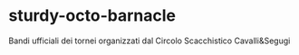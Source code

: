# sturdy-octo-barnacle
Bandi ufficiali dei tornei organizzati dal Circolo Scacchistico Cavalli&amp;Segugi
